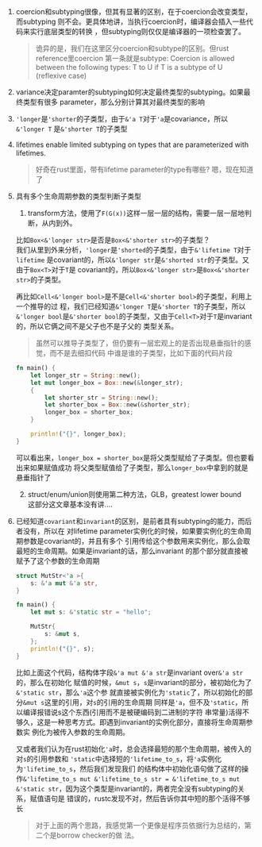 1. coercion和subtyping很像，但其有显著的区别，在于coercion会改变类型，而subtyping
   则不会。更具体地讲，当执行coercion时，编译器会插入一些代码来实行底层类型的转换
   ，但subtyping则仅仅是编译器的一项检查罢了。

   > 诡异的是，我们在这里区分coercion和subtype的区别。但rust reference里coercion
   第一条就是subtype: Coercion is allowed between the following types: T to U if 
   T is a subtype of U (reflexive case)


2. variance决定paramter的subtyping如何决定最终类型的subtyping。如果最终类型有很多
   parameter，那么分别计算其对最终类型的影响


3. `'longer`是`'shorter`的子类型，由于`&'a T`对于`'a`是covariance，所以`&'longer T`
   是`&'shorter T`的子类型


4. lifetimes enable limited subtyping on types that are parameterized with lifetimes.
   
   > 好奇在rust里面，带有lifetime parameter的type有哪些?
   嗯，现在知道了
   


5. 具有多个生命周期参数的类型判断子类型
    
   1. transform方法，使用了`F(G(x))`这样一层一层的结构，需要一层一层地判断，从内到外。
   
   比如`Box<&'longer str>`是否是`Box<&'shorter str>`的子类型？  
   我们从里到外来分析，`'longer`是`'shorted`的子类型，由于`&'lifetime T`对于`lifetime`
   是covariant的，所以`&'longer str`是`&'shorted str`的子类型。又由于`Box<T>`对于`T`是
   covariant的，所以`Box<&'longer str>`是`Box<&'shorter str>`的子类型。

   再比如`Cell<&'longer bool>`是不是`Cell<&'shorter bool>`的子类型，利用上一个推导的过
   程，我们已经知道`&'longer T`是`&'shorter T`的子类型，所以`&'longer bool`是`&'shorter
   bool`的子类型，又由于`Cell<T>`对于`T`是invariant的，所以它俩之间不是父子也不是子父的
   类型关系。

   > 虽然可以推导子类型了，但仍要有一层宏观上的是否出现悬垂指针的感觉，而不是去细扣代码
   中谁是谁的子类型，比如下面的代码片段
   ```rust
   fn main() {
       let longer_str = String::new();
       let mut longer_box = Box::new(&longer_str);
       {
           let shorter_str = String::new();
           let shorter_box = Box::new(&shorter_str);
           longer_box = shorter_box;
       }

       println!("{}", longer_box);
   }
   ```
   可以看出来，`longer_box = shorter_box`是将父类型赋给了子类型。但也要看出来如果赋值成功
   将父类型赋值给了子类型，那么`longer_box`中拿到的就是悬垂指针了

   2. struct/enum/union则使用第二种方法，GLB，greatest lower bound  
   这部分这文章基本没有讲....


6. 已经知道`covariant`和`invariant`的区别，是前者具有subtyping的能力，而后者没有，所以在
   对lifetime parameter实例化的时候，如果要实例化的生命周期参数是covariant的，并且有多个
   引用传给这个参数用来实例化，那么会取最短的生命周期。如果是invariant的话，那么invariant
   的那个部分就直接被赋予了这个参数的生命周期
    
   ```rust
   struct MutStr<'a >{
       s: &'a mut &'a str,
   }

   fn main() {
       let mut s: &'static str = "hello";

       MutStr{
           s: &mut s,
       };
       println!("{}", s);
   }
   ```

   比如上面这个代码，结构体字段`&'a mut &'a str`是invariant over`&'a str`的，那么在初始化
   赋值的时候，`&mut s`，`s`是invariant的部分，被初始化为了`&'static str`，那么`'a`这个参
   就直接被实例化为`'static`了，所以初始化的部分`&mut s`这里的引用，对`s`的引用的生命周期
   同样是`'a`，但不及`'static`，所以编译报错说s这个东西(引用而不是被硬编码到二进制的字符
   串常量)活得不够久，这是一种思考方式。即遇到invariant的实例化部分，直接将生命周期参数实
   例化为被传入参数的生命周期。

   又或者我们认为在rust初始化`'a`时，总会选择最短的那个生命周期，被传入的对`s`的引用参数和
   `'static`中选择短的`'lifetime_to_s`，将`'a`实例化为`'lifetime_to_s`，然后我们发现我们
   的结构体中初始化语句做了这样的操作`&'lifetime_to_s mut &'lifetime_to_s str = &'lifetime_to_s
   mut &'static str`，因为这个类型是invariant的，两者完全没有subtyping的关系，赋值语句是
   错误的，rustc发现不对，然后告诉你其中短的那个活得不够长

   > 对于上面的两个思路，我感觉第一个更像是程序员依据行为总结的，第二个是borrow checker的做
   法。
